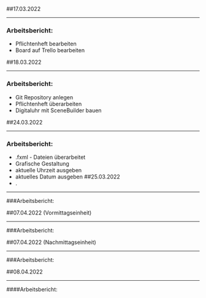 ##17.03.2022
___
### Arbeitsbericht:
- Pflichtenheft bearbeiten
- Board auf Trello bearbeiten

##18.03.2022
___
### Arbeitsbericht:
- Git Repository anlegen
- Pflichtenheft überarbeiten
- Digitaluhr mit SceneBuilder bauen

##24.03.2022
___
### Arbeitsbericht:
- .fxml - Dateien überarbeitet
- Grafische Gestaltung
- aktuelle Uhrzeit ausgeben
- aktuelles Datum ausgeben
##25.03.2022
- .
___
###Arbeitsbericht:

##07.04.2022 (Vormittagseinheit)
___
###Arbeitsbericht:

##07.04.2022 (Nachmittagseinheit)
___
###Arbeitsbericht:

##08.04.2022
___
####Arbeitsbericht: